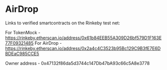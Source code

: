 # AirDrop

Links to verified smartcontracts on the Rinkeby test net:

For TokenMock - https://rinkeby.etherscan.io/address/0x61b84EEB55A309D26bf579D1F163E77F09321485
For AirDrop - https://rinkeby.etherscan.io/address/0x2a4c4C3523b95Bc129C9B3fE7E6DBDEaC985CCE5

Owner address - 0x47132f86da5d3744c147Db47bA93c66c5A8e3778

